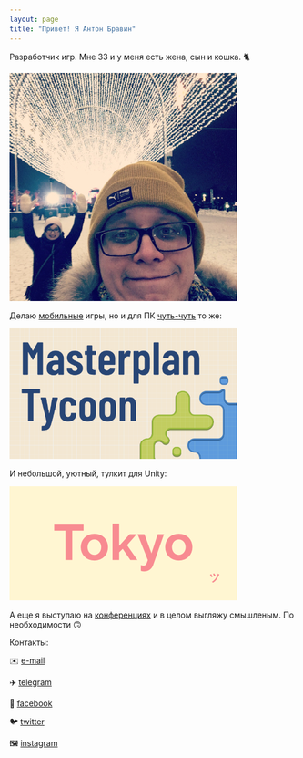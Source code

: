 ```yaml
---
layout: page
title: "Привет! Я Антон Бравин"
---
```


Разработчик игр. Мне 33 и у меня есть жена, сын и кошка. 🐈

![](me.JPG)

Делаю [мобильные](/cv) игры, но и для ПК [чуть-чуть](https://store.steampowered.com/app/1644500?utm_source=brav_in) то же:

[![](/assets/masterplantycoon_logo.png)](https://store.steampowered.com/app/1644500?utm_source=brav_in)

И небольшой, уютный, тулкит для Unity:

[![](/assets/tokyo_logo.png)](https://github.com/rootools/Tokyo)

А еще я выступаю на [конференциях](/talks) и в целом выгляжу смышленым. По необходимости 🙃

Контакты:

✉️ <a href="mailto:anton.bravin@yandex.ru" target="_blank">e-mail</a>

✈️ <a href="https://t.me/rootools" target="_blank">telegram</a>

👀 <a href="https://www.facebook.com/rootools" target="_blank">facebook</a>

🐦 <a href="https://twitter.com/rootools" target="_blank">twitter</a>

🖼️ <a href="https://www.instagram.com/rootools/" target="_blank">instagram</a>